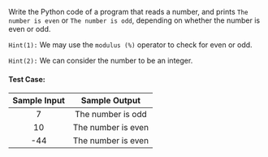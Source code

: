Write the Python code of a program that reads a number, and prints `The number is even` or `The number is odd`, depending on whether the number is even or odd.

`Hint(1):` We may use the `modulus (%)` operator to check for even or odd.

`Hint(2):` We can consider the number to be an integer.

#### Test Case:

| Sample Input |   Sample Output    |
| :----------: | :----------------: |
|      7       | The number is odd  |
|      10      | The number is even |
|     -44      | The number is even |
